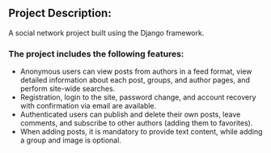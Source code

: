 ## Project Description:
A social network project built using the Django framework.

### The project includes the following features:
* Anonymous users can view posts from authors in a feed format, view detailed information about each post, groups, and author pages, and perform site-wide searches.
* Registration, login to the site, password change, and account recovery with confirmation via email are available.
* Authenticated users can publish and delete their own posts, leave comments, and subscribe to other authors (adding them to favorites).
* When adding posts, it is mandatory to provide text content, while adding a group and image is optional.
